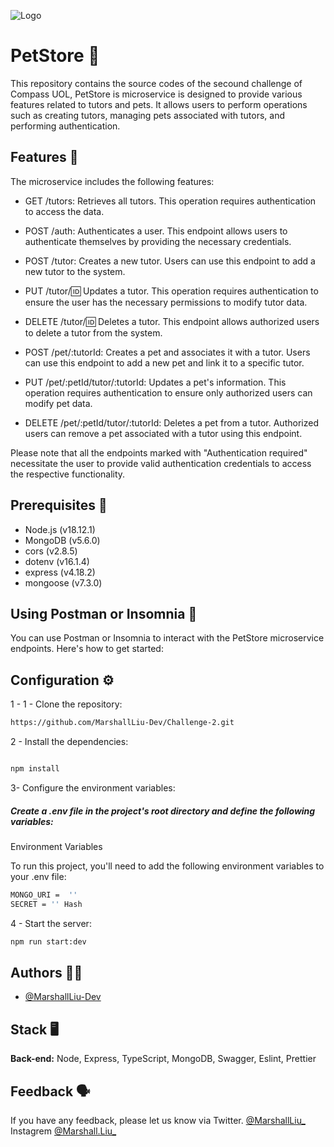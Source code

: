 
![Logo](https://pbs.twimg.com/media/Fz_13HiX0AEnCOH?format=png&name=small)


# PetStore 🐾
This repository contains the source codes of the secound challenge of Compass UOL, 
PetStore is microservice is designed to provide various features related to tutors and pets. It allows users to perform operations such as creating tutors, managing pets associated with tutors, and performing authentication.

## Features 📍
The microservice includes the following features:

- GET /tutors: Retrieves all tutors. This operation requires authentication to access the data.

- POST /auth: Authenticates a user. This endpoint allows users to authenticate themselves by providing the necessary credentials.

- POST /tutor: Creates a new tutor. Users can use this endpoint to add a new tutor to the system.

- PUT /tutor/:id: Updates a tutor. This operation requires authentication to ensure the user has the necessary permissions to modify tutor data.

- DELETE /tutor/:id: Deletes a tutor. This endpoint allows authorized users to delete a tutor from the system.

- POST /pet/:tutorId: Creates a pet and associates it with a tutor. Users can use this endpoint to add a new pet and link it to a specific tutor.

- PUT /pet/:petId/tutor/:tutorId: Updates a pet's information. This operation requires authentication to ensure only authorized users can modify pet data.

- DELETE /pet/:petId/tutor/:tutorId: Deletes a pet from a tutor. Authorized users can remove a pet associated with a tutor using this endpoint.

Please note that all the endpoints marked with "Authentication required" necessitate the user to provide valid authentication credentials to access the respective functionality.
## Prerequisites 👟 

- Node.js (v18.12.1)
- MongoDB (v5.6.0)
- cors (v2.8.5)
- dotenv (v16.1.4)
- express (v4.18.2)
- mongoose (v7.3.0)

## Using Postman or Insomnia 🐾
You can use Postman or Insomnia to interact with the PetStore microservice endpoints. Here's how to get started:
## Configuration ⚙️

1 - 1 - Clone the repository:
```bash
https://github.com/MarshallLiu-Dev/Challenge-2.git
```
 2 - Install the dependencies:

 ```bash

 npm install
```

3- Configure the environment variables:

##### Create a .env file in the project's root directory and define the following variables:

Environment Variables

To run this project, you'll need to add the following environment variables to your .env file:

 ```bash
MONGO_URI =  ''            
SECRET = '' Hash 
```

4 - Start the server:


 ```bash
npm run start:dev 

```
## Authors 🧑‍💻

-  [@MarshallLiu-Dev](https://www.github.com/MarshallLiu-Dev)


## Stack 🖥️ 

**Back-end:** Node, Express, TypeScript, MongoDB, Swagger, Eslint, Prettier


## Feedback 🗣️


If you have any feedback, please let us know via Twitter.  [@MarshallLiu_](https://twitter.com/MarshallLiu_) Instagrem  [@Marshall.Liu_](https://www.instagram.com/marshall.liu_/)

